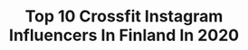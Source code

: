 ---
title: Top 10 Crossfit Instagram Influencers In Finland In 2020
description: >-
  Find top crossfit Instagram influencers in Finland in 2020. Most popular hashtags: #crossfit #training #fitness.
platform: Instagram
hits: 13
text_top: Analyze the best Instagram profiles on inBeat.
text_bottom: inBeat has 13 Instagram influencers like this in Finland for you to contact.
profiles:
  - username: "hillakortetjarvi"
    fullname: >-
      Hilla Kortetjärvi
    bio: >-
      Crossfit & Swimming "HILLA" gives you 20% off from your Ambronite order! 👑 Miss model of the world Finland 2015 👑 Miss Turku 2015
    location: "Finland"
    followers: 11472
    engagement: 1804
    commentsToLikes: 0.021260
    id: ckf5mnxdkuomf0j236xapwnp6
    verified: false
    hashtags: "#summer, #ambronite, #swimming, #tb"
  - username: "iidapeltonen"
    fullname: >-
      I I D A   P E L T O N E N
    bio: >-
      Yhdistelmä opiskelua ja urheilua. ✨🤍 ... sekä Simban elämää 🐶 💫 Team @barebells.fin ⚖ @universityofhelsinki 🏋🏼‍♀️ @crossfitherttoniemi 💍 @larimikaell
    location: "Finland"
    followers: 8279
    engagement: 809
    commentsToLikes: 0.026162
    id: ck8tbvy76xcxj0j78ec3duzjv
    verified: false
    hashtags: "#opiskelijael, #oikis, #loveit, #opiskelu"
  - username: "pauliinaraisanen"
    fullname: >-
      Pauliina Räisänen
    bio: >-
      🏋🏼‍♀️ Crossfit athlete 💆🏼‍♀️ Physiotherapist @colyseum 🦁 Coach @ FTC-valmennus @vahavacoaching 🙋🏼‍♀️ Team @gymnation koodilla PAULIINA -10%
    location: "Finland"
    followers: 6528
    engagement: 667
    commentsToLikes: 0.014412
    id: ckap7n8zmkq350i78lkot8akx
    verified: false
    hashtags: "#gymnationwear, #ftc, #functionaltraining, #functionaltrainingchallenge"
  - username: "annivuohijoki"
    fullname: >-
      Anni Vuohijoki
    bio: >-
      🔹Olympian 2016 🔹3rd Europeans 2018 🔹MSc 2012 🔹Bachelor of Medicine 2018 🔹Owner @processhnp 🔹Owner of Underground Training center:
    location: "Finland"
    followers: 14250
    engagement: 744
    commentsToLikes: 0.018308
    id: ck14ivjfwhck50i191ko6o3fs
    verified: false
    hashtags: "#healthylife, #starttheprocess, #lidlallstars, #healthy"
  - username: "ollipetra"
    fullname: >-
      PETRA OLLI
    bio: >-
      🥇World Champion, double European Champion 🤼‍♀️ My Team: @petrajuniorteam 👇🔥 Kun liekki sammuu🔥👇
    location: "Finland"
    followers: 18128
    engagement: 630
    commentsToLikes: 0.011492
    id: ck55ksix2000s0i111nvbgv67
    verified: true
    hashtags: "#kirjakerho, #lappaja, #paini, #kuortaneotc"
  - username: "aleksileppinen"
    fullname: >-
      ⚡️ ALEKSI LEPPINEN, 23 🇫🇮
    bio: >-
      Life is now 🌴☀️ live it. 𝙇𝙄𝙁𝙀𝙎𝙏𝙔𝙇𝙀 | 𝙁𝘼𝙎𝙃𝙄𝙊𝙉 | 𝙀𝙑𝙀𝙍𝙔𝘿𝘼𝙔 𝙎𝙋𝙊𝙍𝙏𝙎 Aito, rohkea & innostava! Inspiraatiota sulle 🎯 👟TEAM @fastfinland @trainwithaleksi 👇🏽
    location: "Finland"
    followers: 22118
    engagement: 451
    commentsToLikes: 0.017845
    id: ck5cl1hg5y2660i11llzdpem5
    verified: false
    hashtags: "#terveys, #revolutionrace, #urheilu, #hyvinvointi"
  - username: "jerekaralahti"
    fullname: >-
      Jere Karalahti
    bio: >-
      Real MUTANT🌎 Proud father💪 Owner-@theparkhietsu Owner-@aitopaivakodit 📓JERE-book(lifestory) 🔜JERE-documentary movie
    location: "Finland"
    followers: 62078
    engagement: 396
    commentsToLikes: 0.034528
    id: ck9wfp2tppuyv0j78ew266ew3
    verified: false
    hashtags: "#nhl, #solarfilms, #director, #filmbusiness"
  - username: "mikkoniir"
    fullname: >-
      Mikko Niiranen
    bio: >-
      🔻Fysiikkavalmentaja 🔻Strength & Conditioning Coach 🏒🏑⚽️🏐🏀🏈🥊🥋🤼‍♀️🏋️‍♀️🧗‍♀️ 🏋🏼‍♂️TREENIOHJELMAT JA VALMENNUKSET🏋🏼‍♂️
    location: "Finland"
    followers: 13170
    engagement: 1026
    commentsToLikes: 0.127011
    id: ck6000wfwcr510i14xbokwewi
    verified: false
    hashtags: "#turisti"
  - username: "laurarosilla"
    fullname: >-
      Laura Rosilla🦋
    bio: >-
      👊🏼Coach @herotreeni 📽Youtube: Laurarosilla 👟TEAM @barebells.fin & @gymnation 💌 laurarosilla@gmail.com 🤍Use code ”ROSILLA” @gymnation to get 10% off!
    location: "Finland"
    followers: 27795
    engagement: 1099
    commentsToLikes: 0.008712
    id: ck5hfixf8xp850i112m1ipw45
    verified: false
    hashtags: "#evolveorganic, #luonnonkosmetiikka, #bioretinol, #notesofnature"
  - username: "aarohuttunen"
    fullname: >-
      Aaro Huttunen
    bio: >-
      🎥 YouTuber | Host @SaavutusPodcast 🍀 ”AARO15” @Puhdistamo (-15%) ☕️ ”AARO5” @KoRo_fi (-5%) 📱 All the Links!👇🏽
    location: "Finland"
    followers: 7833
    engagement: 1028
    commentsToLikes: 0.012258
    id: ckf5vhfrtom6y0j236gj24xuu
    verified: false
    hashtags: "#kek, #pid, #puhdistamo, #hyva"
---